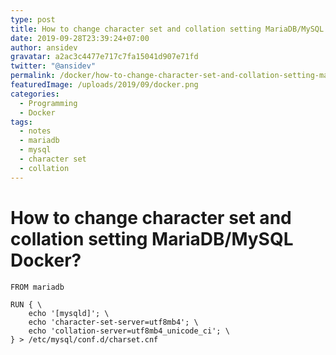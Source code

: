 ```yaml
---
type: post
title: How to change character set and collation setting MariaDB/MySQL Docker?
date: 2019-09-28T23:39:24+07:00
author: ansidev
gravatar: a2ac3c4477e717c7fa15041d907e71fd
twitter: "@ansidev"
permalink: /docker/how-to-change-character-set-and-collation-setting-mariadb-mysql-docker
featuredImage: /uploads/2019/09/docker.png
categories:
  - Programming
  - Docker
tags:
  - notes
  - mariadb
  - mysql
  - character set
  - collation
---
```

# How to change character set and collation setting MariaDB/MySQL Docker?

  ```shell
  FROM mariadb

  RUN { \
      echo '[mysqld]'; \
      echo 'character-set-server=utf8mb4'; \
      echo 'collation-server=utf8mb4_unicode_ci'; \
  } > /etc/mysql/conf.d/charset.cnf
  ```
